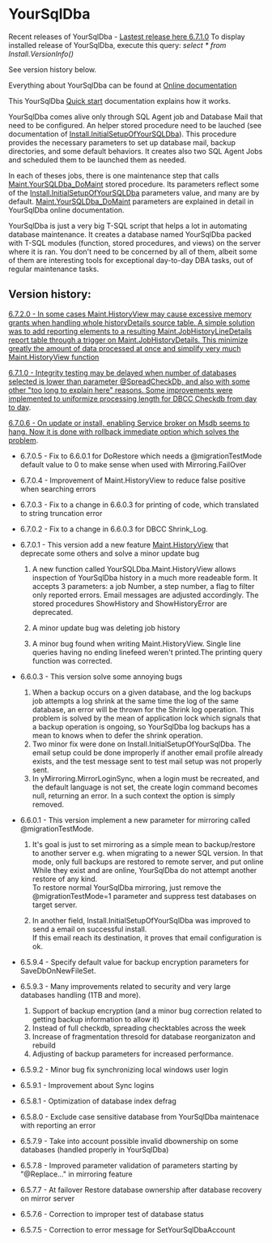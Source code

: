 # YourSqlDba

Recent releases of YourSqlDba - [Lastest release here 6.7.1.0](YourSQLDba_InstallOrUpdateScript.sql?raw=true)
To display installed release of YourSqlDba, execute this query: 
*select * from Install.VersionInfo()*

See version history below.

Everything about YourSqlDba can be found at [Online documentation](https://tinyurl.com/YourSqlDba)

This YourSqlDba [Quick start](https://tinyurl.com/YSDBAQuickStart) documentation explains how it works.  

YourSqlDba comes alive only through SQL Agent job and Database Mail that need to be configured. An helper stored procedure need to be lauched (see documentation of 
 [Install.InitialSetupOfYourSQLDba](https://tinyurl.com/YSDInitSetup)). This procedure  provides the necessary parameters to set up database mail, backup directories, and some default behaviors. It creates also two SQL Agent Jobs and scheduled them to be launched them as needed.

In each of theses jobs, there is one maintenance step that calls [Maint.YourSQLDba_DoMaint](https://tinyurl.com/YSDDoMaint) stored procedure. Its parameters reflect some of the [Install.InitialSetupOfYourSQLDba](https://tinyurl.com/YSDInitSetup) parameters value, and many are by default.  [Maint.YourSQLDba_DoMaint](https://tinyurl.com/YSDDoMaint) parameters are explained in detail in YourSqlDba online documentation.

YourSqlDba is just a very big T-SQL script that helps a lot in automating database maintenance. 
It creates a database named YourSqlDba packed with T-SQL modules (function, stored procedures, and views) on the server where it is ran. You don't need to be concerned by all of them, albeit some of them are interesting tools for exceptional day-to-day DBA tasks, out of regular maintenance tasks.

## Version history:

[6.7.2.0 - In some cases Maint.HistoryView may cause excessive memory grants when handling whole historyDetails source table. A simple solution was to add reporting elements to a resulting Maint.JobHistoryLineDetails report table through a trigger on Maint.JobHistoryDetails. This minimize greatly the amount of data processed at once and simplify very much Maint.HistoryView function](YourSQLDba_InstallOrUpdateScript.sql?raw=true)

[6.7.1.0 - Integrity testing may be delayed when number of databases selected is lower than parameter @SpreadCheckDb, and also with some other "too long to explain here" reasons. Some improvements were implemented to uniformize processing length for DBCC Checkdb from day to day](https://raw.githubusercontent.com/pelsql/YourSqlDba/e2d5e941169c3cefbeab4543f8ca8c978b3d400b/YourSQLDba_InstallOrUpdateScript.sql).

[6.7.0.6 - On update or install, enabling Service broker on Msdb seems to hang. Now it is done with rollback immediate option which solves the problem](https://raw.githubusercontent.com/pelsql/YourSqlDba/0abcc636c9405e0ebefaadd93a71d85c8b7e9479/YourSQLDba_InstallOrUpdateScript.sql).

* 6.7.0.5 - Fix to 6.6.0.1 for DoRestore which needs a @migrationTestMode default value to 0 to make sense when used with Mirroring.FailOver
* 6.7.0.4 - Improvement of Maint.HistoryView to reduce false positive when searching errors
* 6.7.0.3 - Fix to a change in 6.6.0.3 for printing of code, which translated to string truncation error
* 6.7.0.2 - Fix to a change in 6.6.0.3 for DBCC Shrink_Log.  

* 6.7.0.1 - This version add a new feature [Maint.HistoryView](https://tinyurl.com/2byndy8d) that deprecate some others and solve a minor update bug
  1) A new function called YourSQLDba.Maint.HistoryView allows inspection of YourSqlDba history in a much more readeable form. It accepts 3 parameters: a job Number, a step number, a flag to filter only reported errors. Email messages are adjusted accordingly. The stored procedures ShowHistory and ShowHistoryError are deprecated.

  2) A minor update bug was deleting job history
  3) A minor bug found when writing Maint.HistoryView. Single line queries having no ending linefeed weren't printed.The printing query function was corrected.

* 6.6.0.3 - This version solve some annoying bugs
  1) When a backup occurs on a given database, and the log backups job attempts a log shrink at the same time
     the log of the same database, an error will be thrown for the Shrink log operation. This problem is solved by the mean
     of application lock which signals that a backup operation is ongoing, so YourSqlDba log backups has a mean to knows 
     when to defer the shrink operation.
  2) Two minor fix were done on Install.InitialSetupOfYourSqlDba. The email setup could be done improperly if another email
     profile already exists, and the test message sent to test mail setup was not properly sent.
  3) In yMirroring.MirrorLoginSync, when a login must be recreated, and the default language is not set, the 
     create login command becomes null, returning an error. In a such context the option is simply removed.

* 6.6.0.1 -  This version implement a new parameter for mirroring called @migrationTestMode.
  1) It's goal is just to set mirroring as a simple mean to backup/restore to another server
  e.g. when migrating to a newer SQL version. In that mode, only full backups are restored to remote server, and put online
  While they exist and are online, YourSqlDba do not attempt another restore of any kind.  
  To restore normal YourSqlDba mirroring, just remove the @migrationTestMode=1 parameter and suppress 
  test databases on target server.

  2) In another field, Install.InitialSetupOfYourSqlDba was improved to send a email on successful install.  
  If this email reach its destination, it proves that email configuration is ok.

* 6.5.9.4 - Specify default value for backup encryption parameters for SaveDbOnNewFileSet.
* 6.5.9.3 - Many improvements related to security and very large databases handling (1TB and more). 
  1) Support of backup encryption (and a minor bug correction related to getting backup information to allow it)
  2) Instead of full checkdb, spreading checktables across the  week
  3) Increase of  fragmentation thresold for database reorganizaton and rebuild
  4) Adjusting of backup parameters for increased performance.
* 6.5.9.2 - Minor bug fix synchronizing local windows user login
* 6.5.9.1 - Improvement about Sync logins 
* 6.5.8.1 - Optimization of database index defrag
* 6.5.8.0 - Exclude case sensitive database from YourSqlDba maintenace with reporting an error
* 6.5.7.9 - Take into account possible invalid dbownership on some databases (handled properly in YourSqlDba) 
* 6.5.7.8 - Improved parameter validation of parameters starting by "@Replace..." in mirroring feature  
* 6.5.7.7 - At failover Restore database ownership after database recovery on mirror server  
* 6.5.7.6 - Correction to improper test of database status   
* 6.5.7.5 - Correction to error message for SetYourSqlDbaAccount
